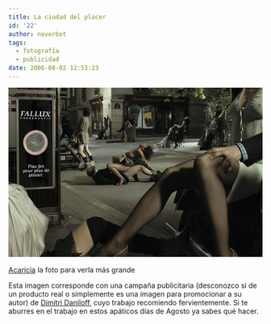 ```yaml
---
title: La ciudad del placer
id: '22'
author: neverbot
tags:
  - fotografía
  - publicidad
date: 2006-08-02 12:53:23
---
```


[![La ciudad del placer](./la-ciudad-del-placer/sexcity.jpg "La ciudad del placer")](./la-ciudad-del-placer/sexcity.jpg "La ciudad del placer")

[Acaricia](./la-ciudad-del-placer/sexcity.jpg) la foto para verla más grande

Esta imagen corresponde con una campaña publicitaria (desconozco si de un producto real o simplemente es una imagen para promocionar a su autor) de [Dimitri Daniloff](http://www.ohlsson.de/dimitri/advertising/DIMITRIDANILOFF.html), cuyo trabajo recomiendo fervientemente. Si te aburres en el trabajo en estos apáticos días de Agosto ya sabes qué hacer.
